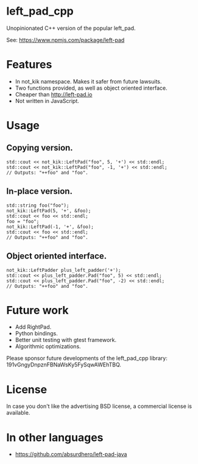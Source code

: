 # left_pad_cpp

Unopinionated C++ version of the popular left_pad.

See: https://www.npmjs.com/package/left-pad

# Features

* In not_kik namespace. Makes it safer from future lawsuits.
* Two functions provided, as well as object oriented interface.
* Cheaper than http://left-pad.io
* Not written in JavaScript.

# Usage 


## Copying version.

    std::cout << not_kik::LeftPad("foo", 5, '+') << std::endl;
    std::cout << not_kik::LeftPad("foo", -1, '+') << std::endl;
    // Outputs: "++foo" and "foo".

## In-place version.

    std::string foo("foo");
    not_kik::LeftPad(5, '+', &foo);
    std::cout << foo << std::endl;
    foo = "foo";
    not_kik::LeftPad(-1, '+', &foo);
    std::cout << foo << std::endl;
    // Outputs: "++foo" and "foo".

## Object oriented interface.

    not_kik::LeftPadder plus_left_padder('+');
    std::cout << plus_left_padder.Pad("foo", 5) << std::endl;
    std::cout << plus_left_padder.Pad("foo", -2) << std::endl;
    // Outputs: "++foo" and "foo".

# Future work

* Add RightPad.
* Python bindings.
* Better unit testing with gtest framework.
* Algorithmic optimizations.

Please sponsor future developments of the left_pad_cpp library: 191vGngyDnpznFBNaWsKy5FySqwAWEhTBQ.

# License

In case you don't like the advertising BSD license, a commercial license is available.

# In other languages

* https://github.com/absurdhero/left-pad-java

